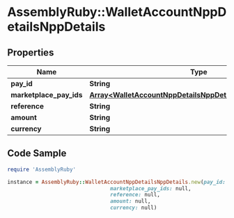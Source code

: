 # AssemblyRuby::WalletAccountNppDetailsNppDetails

## Properties

Name | Type | Description | Notes
------------ | ------------- | ------------- | -------------
**pay_id** | **String** |  | [optional] 
**marketplace_pay_ids** | [**Array&lt;WalletAccountNppDetailsNppDetailsMarketplacePayIds&gt;**](WalletAccountNppDetailsNppDetailsMarketplacePayIds.md) |  | [optional] 
**reference** | **String** |  | [optional] 
**amount** | **String** |  | [optional] 
**currency** | **String** |  | [optional] 

## Code Sample

```ruby
require 'AssemblyRuby'

instance = AssemblyRuby::WalletAccountNppDetailsNppDetails.new(pay_id: null,
                                 marketplace_pay_ids: null,
                                 reference: null,
                                 amount: null,
                                 currency: null)
```


